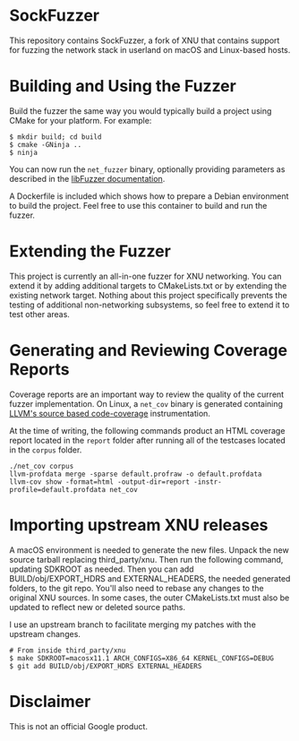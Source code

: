 # SockFuzzer

This repository contains SockFuzzer, a fork of XNU that contains support
for fuzzing the network stack in userland on macOS and Linux-based hosts.

# Building and Using the Fuzzer

Build the fuzzer the same way you would typically build a project using CMake
for your platform. For example:

```
$ mkdir build; cd build
$ cmake -GNinja ..
$ ninja
```

You can now run the `net_fuzzer` binary, optionally providing parameters as
described in the [libFuzzer documentation](https://llvm.org/docs/LibFuzzer.html).

A Dockerfile is included which shows how to prepare a Debian environment to build
the project. Feel free to use this container to build and run the fuzzer.

# Extending the Fuzzer

This project is currently an all-in-one fuzzer for XNU networking. You can extend
it by adding additional targets to CMakeLists.txt or by extending the existing
network target. Nothing about this project specifically prevents the testing of
additional non-networking subsystems, so feel free to extend it to test other
areas.

# Generating and Reviewing Coverage Reports

Coverage reports are an important way to review the quality of the current
fuzzer implementation. On Linux, a `net_cov` binary is generated containing
[LLVM's source based code-coverage](https://clang.llvm.org/docs/SourceBasedCodeCoverage.html)
instrumentation.

At the time of writing, the following commands product an HTML coverage report located
in the `report` folder after running all of the testcases located in the `corpus` folder.

```
./net_cov corpus
llvm-profdata merge -sparse default.profraw -o default.profdata
llvm-cov show -format=html -output-dir=report -instr-profile=default.profdata net_cov
```

# Importing upstream XNU releases

A macOS environment is needed to generate the new files. Unpack the new source tarball
replacing third_party/xnu. Then run the following command, updating SDKROOT as needed.
Then you can add BUILD/obj/EXPORT_HDRS and EXTERNAL_HEADERS, the needed generated folders,
to the git repo. You'll also need to rebase any changes to the original XNU sources. In
some cases, the outer CMakeLists.txt must also be updated to reflect new or deleted
source paths.

I use an upstream branch to facilitate merging my patches with the upstream changes.

```
# From inside third_party/xnu
$ make SDKROOT=macosx11.1 ARCH_CONFIGS=X86_64 KERNEL_CONFIGS=DEBUG
$ git add BUILD/obj/EXPORT_HDRS EXTERNAL_HEADERS
```

# Disclaimer

This is not an official Google product.
